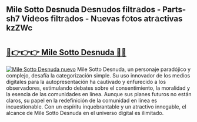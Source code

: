 ## Mile Sotto Desnuda D𝚎sn𝚞dos filtr𝚊dos - Parts-sh7 Vid𝚎os filtr𝚊dos - N𝚞evas f𝚘tos atr𝚊ctivas kzZWc

# <h2><a href="http://mbd6hv.tromn.icu/?c=Mile+Sotto+Desnuda">🔗👉👉👉 Mile Sotto Desnuda 🔗🔗</a></h2>

[![Mile Sotto Desnuda nuevo](https://i.imgur.com/pEAQMta.gif)](http://mbd6hv.tromn.icu/?c=Mile+Sotto+Desnuda)
Mile Sotto Desnuda, un personaje paradójico y complejo, desafía la categorización simple. Su uso innovador de los medios digitales para la autopresentación ha cautivado y enfurecido a los observadores, estimulando debates sobre el consentimiento, la moralidad y la esencia de las comunidades en línea. Aunque sus planes futuros no están claros, su papel en la redefinición de la comunidad en línea es incuestionable. Con un espíritu inquebrantable y un atractivo innegable, el alcance de Mile Sotto Desnuda en el universo digital es ilimitado.
